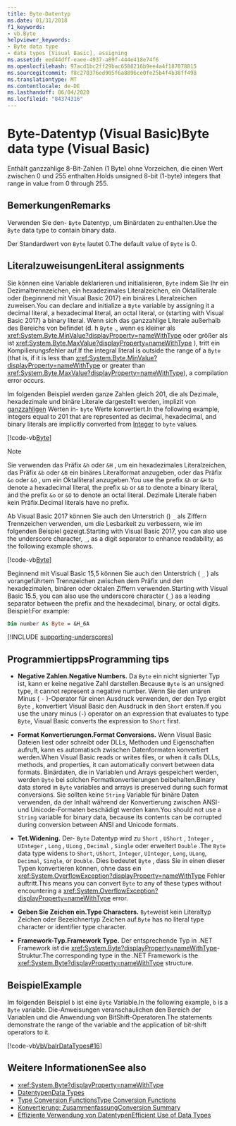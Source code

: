 ```yaml
---
title: Byte-Datentyp
ms.date: 01/31/2018
f1_keywords:
- vb.Byte
helpviewer_keywords:
- Byte data type
- data types [Visual Basic], assigning
ms.assetid: eed44dff-eaee-4937-a89f-444e418e74f6
ms.openlocfilehash: 97acd1bc2ff29bac6588216b9ee4a4f187078815
ms.sourcegitcommit: f8c270376ed905f6a8896ce0fe25b4f4b38ff498
ms.translationtype: MT
ms.contentlocale: de-DE
ms.lasthandoff: 06/04/2020
ms.locfileid: "84374316"
---
```

# <a name="byte-data-type-visual-basic"></a><span data-ttu-id="6d93c-102">Byte-Datentyp (Visual Basic)</span><span class="sxs-lookup"><span data-stu-id="6d93c-102">Byte data type (Visual Basic)</span></span>

<span data-ttu-id="6d93c-103">Enthält ganzzahlige 8-Bit-Zahlen (1 Byte) ohne Vorzeichen, die einen Wert zwischen 0 und 255 enthalten.</span><span class="sxs-lookup"><span data-stu-id="6d93c-103">Holds unsigned 8-bit (1-byte) integers that range in value from 0 through 255.</span></span>

## <a name="remarks"></a><span data-ttu-id="6d93c-104">Bemerkungen</span><span class="sxs-lookup"><span data-stu-id="6d93c-104">Remarks</span></span>

<span data-ttu-id="6d93c-105">Verwenden Sie den- `Byte` Datentyp, um Binärdaten zu enthalten.</span><span class="sxs-lookup"><span data-stu-id="6d93c-105">Use the `Byte` data type to contain binary data.</span></span>  
  
<span data-ttu-id="6d93c-106">Der Standardwert von `Byte` lautet 0.</span><span class="sxs-lookup"><span data-stu-id="6d93c-106">The default value of `Byte` is 0.</span></span>

## <a name="literal-assignments"></a><span data-ttu-id="6d93c-107">Literalzuweisungen</span><span class="sxs-lookup"><span data-stu-id="6d93c-107">Literal assignments</span></span>

<span data-ttu-id="6d93c-108">Sie können eine Variable deklarieren und initialisieren, `Byte` indem Sie Ihr ein Dezimaltrennzeichen, ein hexadezimales Literalzeichen, ein Oktalliterale oder (beginnend mit Visual Basic 2017) ein binäres Literalzeichen zuweisen.</span><span class="sxs-lookup"><span data-stu-id="6d93c-108">You can declare and initialize a `Byte` variable by assigning it a decimal literal, a hexadecimal literal, an octal literal, or (starting with Visual Basic 2017) a binary literal.</span></span> <span data-ttu-id="6d93c-109">Wenn sich das ganzzahlige Literale außerhalb des Bereichs von befindet (d. h `Byte` ., wenn es kleiner als <xref:System.Byte.MinValue?displayProperty=nameWithType> oder größer als ist <xref:System.Byte.MaxValue?displayProperty=nameWithType> ), tritt ein Kompilierungsfehler auf.</span><span class="sxs-lookup"><span data-stu-id="6d93c-109">If the integral literal is outside the range of a `Byte` (that is, if it is less than <xref:System.Byte.MinValue?displayProperty=nameWithType> or greater than <xref:System.Byte.MaxValue?displayProperty=nameWithType>), a compilation error occurs.</span></span>

<span data-ttu-id="6d93c-110">Im folgenden Beispiel werden ganze Zahlen gleich 201, die als Dezimale, hexadezimale und binäre Literale dargestellt werden, implizit von [ganzzahligen](integer-data-type.md) Werten in- `byte` Werte konvertiert.</span><span class="sxs-lookup"><span data-stu-id="6d93c-110">In the following example, integers equal to 201 that are represented as decimal, hexadecimal, and binary literals are implicitly converted from [Integer](integer-data-type.md) to `byte` values.</span></span>

[!code-vb[Byte](../../../../samples/snippets/visualbasic/language-reference/data-types/numeric-literals.vb#Byte)]

> [!NOTE]
> <span data-ttu-id="6d93c-111">Sie verwenden das Präfix `&h` oder `&H` , um ein hexadezimales Literalzeichen, das Präfix `&b` oder `&B` ein binäres Literalformat anzugeben, oder das Präfix `&o` oder `&O` , um ein Oktalliteral anzugeben.</span><span class="sxs-lookup"><span data-stu-id="6d93c-111">You use the prefix `&h` or `&H` to denote a hexadecimal literal, the prefix `&b` or `&B` to denote a binary literal, and the prefix `&o` or `&O` to denote an octal literal.</span></span> <span data-ttu-id="6d93c-112">Dezimale Literale haben kein Präfix.</span><span class="sxs-lookup"><span data-stu-id="6d93c-112">Decimal literals have no prefix.</span></span>

<span data-ttu-id="6d93c-113">Ab Visual Basic 2017 können Sie auch den Unterstrich () `_` als Ziffern Trennzeichen verwenden, um die Lesbarkeit zu verbessern, wie im folgenden Beispiel gezeigt.</span><span class="sxs-lookup"><span data-stu-id="6d93c-113">Starting with Visual Basic 2017, you can also use the underscore character, `_`, as a digit separator to enhance readability, as the following example shows.</span></span>

[!code-vb[Byte](../../../../samples/snippets/visualbasic/language-reference/data-types/numeric-literals.vb#ByteS)]  

<span data-ttu-id="6d93c-114">Beginnend mit Visual Basic 15,5 können Sie auch den Unterstrich ( `_` ) als vorangeführtem Trennzeichen zwischen dem Präfix und den hexadezimalen, binären oder oktalen Ziffern verwenden.</span><span class="sxs-lookup"><span data-stu-id="6d93c-114">Starting with Visual Basic 15.5, you can also use the underscore character (`_`) as a leading separator between the prefix and the hexadecimal, binary, or octal digits.</span></span> <span data-ttu-id="6d93c-115">Beispiel:</span><span class="sxs-lookup"><span data-stu-id="6d93c-115">For example:</span></span>

```vb
Dim number As Byte = &H_6A
```

[!INCLUDE [supporting-underscores](../../../../includes/vb-separator-langversion.md)]

## <a name="programming-tips"></a><span data-ttu-id="6d93c-116">Programmiertipps</span><span class="sxs-lookup"><span data-stu-id="6d93c-116">Programming tips</span></span>

- <span data-ttu-id="6d93c-117">**Negative Zahlen.**</span><span class="sxs-lookup"><span data-stu-id="6d93c-117">**Negative Numbers.**</span></span> <span data-ttu-id="6d93c-118">Da `Byte` ein nicht signierter Typ ist, kann er keine negative Zahl darstellen.</span><span class="sxs-lookup"><span data-stu-id="6d93c-118">Because `Byte` is an unsigned type, it cannot represent a negative number.</span></span> <span data-ttu-id="6d93c-119">Wenn Sie den unären Minus ( `-` )-Operator für einen Ausdruck verwenden, der den Typ ergibt `Byte` , konvertiert Visual Basic den Ausdruck in den `Short` ersten.</span><span class="sxs-lookup"><span data-stu-id="6d93c-119">If you use the unary minus (`-`) operator on an expression that evaluates to type `Byte`, Visual Basic converts the expression to `Short` first.</span></span>
  
- <span data-ttu-id="6d93c-120">**Format Konvertierungen.**</span><span class="sxs-lookup"><span data-stu-id="6d93c-120">**Format Conversions.**</span></span> <span data-ttu-id="6d93c-121">Wenn Visual Basic Dateien liest oder schreibt oder DLLs, Methoden und Eigenschaften aufruft, kann es automatisch zwischen Datenformaten konvertiert werden.</span><span class="sxs-lookup"><span data-stu-id="6d93c-121">When Visual Basic reads or writes files, or when it calls DLLs, methods, and properties, it can automatically convert between data formats.</span></span> <span data-ttu-id="6d93c-122">Binärdaten, die in Variablen und Arrays gespeichert werden, werden `Byte` bei solchen Formatkonvertierungen beibehalten.</span><span class="sxs-lookup"><span data-stu-id="6d93c-122">Binary data stored in `Byte` variables and arrays is preserved during such format conversions.</span></span> <span data-ttu-id="6d93c-123">Sie sollten keine `String` Variable für binäre Daten verwenden, da der Inhalt während der Konvertierung zwischen ANSI-und Unicode-Formaten beschädigt werden kann.</span><span class="sxs-lookup"><span data-stu-id="6d93c-123">You should not use a `String` variable for binary data, because its contents can be corrupted during conversion between ANSI and Unicode formats.</span></span>

- <span data-ttu-id="6d93c-124">**Tet.**</span><span class="sxs-lookup"><span data-stu-id="6d93c-124">**Widening.**</span></span> <span data-ttu-id="6d93c-125">Der- `Byte` Datentyp wird zu `Short` , `UShort` , `Integer` , `UInteger` , `Long` , `ULong` , `Decimal` , `Single` oder erweitert `Double` .</span><span class="sxs-lookup"><span data-stu-id="6d93c-125">The `Byte` data type widens to `Short`, `UShort`, `Integer`, `UInteger`, `Long`, `ULong`, `Decimal`, `Single`, or `Double`.</span></span> <span data-ttu-id="6d93c-126">Dies bedeutet `Byte` , dass Sie in einen dieser Typen konvertieren können, ohne dass ein <xref:System.OverflowException?displayProperty=nameWithType> Fehler auftritt.</span><span class="sxs-lookup"><span data-stu-id="6d93c-126">This means you can convert `Byte` to any of these types without encountering a <xref:System.OverflowException?displayProperty=nameWithType> error.</span></span>
  
- <span data-ttu-id="6d93c-127">**Geben Sie Zeichen ein.**</span><span class="sxs-lookup"><span data-stu-id="6d93c-127">**Type Characters.**</span></span> <span data-ttu-id="6d93c-128">`Byte`weist kein Literaltyp Zeichen oder Bezeichnertyp Zeichen auf.</span><span class="sxs-lookup"><span data-stu-id="6d93c-128">`Byte` has no literal type character or identifier type character.</span></span>

- <span data-ttu-id="6d93c-129">**Framework-Typ.**</span><span class="sxs-lookup"><span data-stu-id="6d93c-129">**Framework Type.**</span></span> <span data-ttu-id="6d93c-130">Der entsprechende Typ in .NET Framework ist die <xref:System.Byte?displayProperty=nameWithType>-Struktur.</span><span class="sxs-lookup"><span data-stu-id="6d93c-130">The corresponding type in the .NET Framework is the <xref:System.Byte?displayProperty=nameWithType> structure.</span></span>

## <a name="example"></a><span data-ttu-id="6d93c-131">Beispiel</span><span class="sxs-lookup"><span data-stu-id="6d93c-131">Example</span></span>

 <span data-ttu-id="6d93c-132">Im folgenden Beispiel `b` ist eine `Byte` Variable.</span><span class="sxs-lookup"><span data-stu-id="6d93c-132">In the following example, `b` is a `Byte` variable.</span></span> <span data-ttu-id="6d93c-133">Die-Anweisungen veranschaulichen den Bereich der Variablen und die Anwendung von BitShift-Operatoren.</span><span class="sxs-lookup"><span data-stu-id="6d93c-133">The statements demonstrate the range of the variable and the application of bit-shift operators to it.</span></span>

 [!code-vb[VbVbalrDataTypes#16](~/samples/snippets/visualbasic/VS_Snippets_VBCSharp/VbVbalrDataTypes/VB/Class1.vb#16)]  

## <a name="see-also"></a><span data-ttu-id="6d93c-134">Weitere Informationen</span><span class="sxs-lookup"><span data-stu-id="6d93c-134">See also</span></span>

- <xref:System.Byte?displayProperty=nameWithType>
- [<span data-ttu-id="6d93c-135">Datentypen</span><span class="sxs-lookup"><span data-stu-id="6d93c-135">Data Types</span></span>](index.md)
- [<span data-ttu-id="6d93c-136">Type Conversion Functions</span><span class="sxs-lookup"><span data-stu-id="6d93c-136">Type Conversion Functions</span></span>](../functions/type-conversion-functions.md)
- [<span data-ttu-id="6d93c-137">Konvertierung: Zusammenfassung</span><span class="sxs-lookup"><span data-stu-id="6d93c-137">Conversion Summary</span></span>](../keywords/conversion-summary.md)
- [<span data-ttu-id="6d93c-138">Effiziente Verwendung von Datentypen</span><span class="sxs-lookup"><span data-stu-id="6d93c-138">Efficient Use of Data Types</span></span>](../../programming-guide/language-features/data-types/efficient-use-of-data-types.md)
